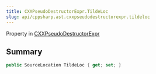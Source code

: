 ```yaml
---
title: CXXPseudoDestructorExpr.TildeLoc
slug: api/cppsharp.ast.cxxpseudodestructorexpr.tildeloc
---
```

Property in [CXXPseudoDestructorExpr](/api/cppsharp/ast/cxxpseudodestructorexpr)

## Summary



```csharp
public SourceLocation TildeLoc { get; set; }
```

